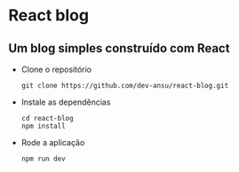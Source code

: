 # React blog

## Um blog simples construído com React

- Clone o repositório
  ```
  git clone https://github.com/dev-ansu/react-blog.git
  ```
- Instale as dependências
  ```
  cd react-blog
  npm install
  ```
- Rode a aplicação
  ```
  npm run dev
  ```


